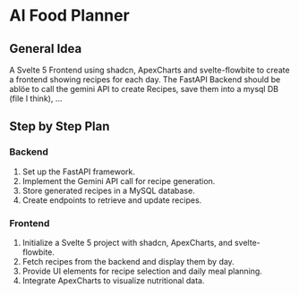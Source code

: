 # AI Food Planner

## General Idea

A Svelte 5 Frontend using shadcn, ApexCharts and svelte-flowbite to create a frontend showing recipes for each day.
The FastAPI Backend should be ablöe to call the gemini API to create Recipes, save them into a mysql DB (file I think), ...

## Step by Step Plan

### Backend
1. Set up the FastAPI framework.
2. Implement the Gemini API call for recipe generation.
3. Store generated recipes in a MySQL database.
4. Create endpoints to retrieve and update recipes.

### Frontend
1. Initialize a Svelte 5 project with shadcn, ApexCharts, and svelte-flowbite.
2. Fetch recipes from the backend and display them by day.
3. Provide UI elements for recipe selection and daily meal planning.
4. Integrate ApexCharts to visualize nutritional data.
